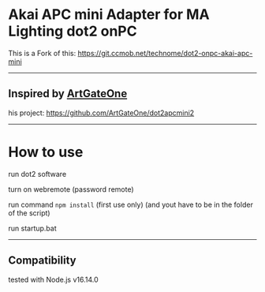 # Akai APC mini Adapter for MA Lighting dot2 onPC

This is a Fork of this: https://git.ccmob.net/technome/dot2-onpc-akai-apc-mini 

---

## Inspired by [ArtGateOne](https://github.com/ArtGateOne)

his project: https://github.com/ArtGateOne/dot2apcmini2

---

# How to use

run dot2 software

turn on webremote (password remote)

run command `npm install` (first use only) (and yout have to be in the folder of the script)

run startup.bat

---

## Compatibility

tested with Node.js v16.14.0
